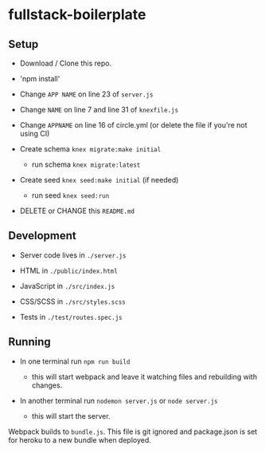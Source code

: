 # fullstack-boilerplate

## Setup
  - Download / Clone this repo.

  - 'npm install'

  - Change `APP NAME` on line 23 of `server.js`

  - Change `NAME` on line 7 and line 31 of `knexfile.js`

  - Change `APPNAME` on line 16 of circle.yml (or delete the file if you're not using CI)

  - Create schema `knex migrate:make initial`
    - run schema `knex migrate:latest`

  - Create seed `knex seed:make initial` (if needed)
    - run seed `knex seed:run`

  - DELETE or CHANGE this `README.md`

## Development
  - Server code lives in `./server.js`

  - HTML in `./public/index.html`

  - JavaScript in `./src/index.js`

  - CSS/SCSS in `./src/styles.scss`

  - Tests in `./test/routes.spec.js`

## Running
  - In one terminal run `npm run build`
    - this will start webpack and leave it watching files and rebuilding with changes.

  - In another terminal run `nodemon server.js` or `node server.js`
    - this will start the server.

Webpack builds to `bundle.js`.  This file is git ignored and package.json is set for heroku to a new bundle when deployed.
